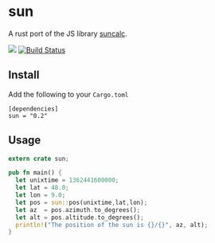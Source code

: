 # sun

A rust port of the JS library [suncalc](https://github.com/mourner/suncalc/).

[![](http://meritbadge.herokuapp.com/sun)](https://crates.io/crates/sun)
[![Build Status](https://travis-ci.org/flosse/rust-sun.svg?branch=master)](https://travis-ci.org/flosse/rust-sun)

## Install

Add the following to your `Cargo.toml`

    [dependencies]
    sun = "0.2"

## Usage

```rust
extern crate sun;

pub fn main() {
  let unixtime = 1362441600000;
  let lat = 48.0;
  let lon = 9.0;
  let pos = sun::pos(unixtime,lat,lon);
  let az  = pos.azimuth.to_degrees();
  let alt = pos.altitude.to_degrees();
  println!("The position of the sun is {}/{}", az, alt);
}
```
